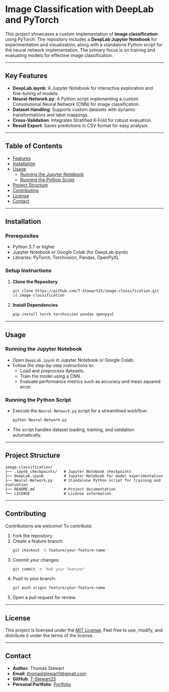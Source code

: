 # **Image Classification with DeepLab and PyTorch**

This project showcases a custom implementation of **image classification** using PyTorch. The repository includes a **DeepLab Jupyter Notebook** for experimentation and visualization, along with a standalone Python script for the neural network implementation. The primary focus is on training and evaluating models for effective image classification.

---

## **Key Features**

- **DeepLab.ipynb**: A Jupyter Notebook for interactive exploration and fine-tuning of models.
- **Neural-Network.py**: A Python script implementing a custom Convolutional Neural Network (CNN) for image classification.
- **Dataset Handling**: Supports custom datasets with dynamic transformations and label mappings.
- **Cross-Validation**: Integrates Stratified K-Fold for robust evaluation.
- **Result Export**: Saves predictions in CSV format for easy analysis.

---

## **Table of Contents**

- [Features](#key-features)
- [Installation](#installation)
- [Usage](#usage)
  - [Running the Jupyter Notebook](#running-the-jupyter-notebook)
  - [Running the Python Script](#running-the-python-script)
- [Project Structure](#project-structure)
- [Contributing](#contributing)
- [License](#license)
- [Contact](#contact)

---

## **Installation**

### **Prerequisites**
- Python 3.7 or higher
- Jupyter Notebook or Google Colab (for DeepLab.ipynb)
- Libraries: PyTorch, Torchvision, Pandas, OpenPyXL

### **Setup Instructions**

1. **Clone the Repository**
   ```bash
   git clone https://github.com/T-Stewart25/image-classification.git
   cd image-classification
   ```

2. **Install Dependencies**
   ```bash
   pip install torch torchvision pandas openpyxl
   ```

---

## **Usage**

### **Running the Jupyter Notebook**
- Open `DeepLab.ipynb` in Jupyter Notebook or Google Colab.
- Follow the step-by-step instructions to:
  - Load and preprocess datasets.
  - Train the model using a CNN.
  - Evaluate performance metrics such as accuracy and mean squared error.

### **Running the Python Script**
- Execute the `Neural-Network.py` script for a streamlined workflow:
   ```bash
   python Neural-Network.py
   ```
- The script handles dataset loading, training, and validation automatically.

---

## **Project Structure**

```
image-classification/
├── .ipynb_checkpoints/   # Jupyter Notebook checkpoints
├── DeepLab.ipynb         # Jupyter Notebook for model experimentation
├── Neural-Network.py     # Standalone Python script for training and evaluation
├── README.md             # Project documentation
└── LICENSE               # License information
```

---

## **Contributing**

Contributions are welcome! To contribute:
1. Fork the repository.
2. Create a feature branch:
   ```bash
   git checkout -b feature/your-feature-name
   ```
3. Commit your changes:
   ```bash
   git commit -m "Add your feature"
   ```
4. Push to your branch:
   ```bash
   git push origin feature/your-feature-name
   ```
5. Open a pull request for review.

---

## **License**

This project is licensed under the [MIT License](LICENSE). Feel free to use, modify, and distribute it under the terms of the license.

---

## **Contact**

- **Author**: Thomas Stewart
- **Email**: thomaslstewart1@gmail.com
- **GitHub**: [T-Stewart25](https://github.com/T-Stewart25)
- **Personal Portfolio**: [Portfolio](https://thomasstewartpersonal.com)
